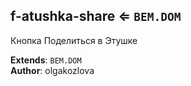 <a name="module_f-atushka-share"></a>

## f-atushka-share ⇐ <code>BEM.DOM</code>
Кнопка Поделиться в Этушке

**Extends**: <code>BEM.DOM</code>  
**Author**: olgakozlova  
